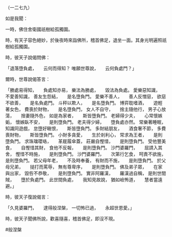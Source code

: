 （一二七九）

如是我聞：

一時，佛住舍衛國祇樹給孤獨園。

時，有天子容色絕妙，於後夜時來詣佛所，稽首佛足，退坐一面。其身光明遍照祇樹給孤獨園。

時，彼天子說偈問佛：

「退落墮負處，　　云何而得知？
唯願世尊說，　　云何負處門？」

爾時，世尊說偈答言：

「勝處易得知，　　負處知亦易，
樂法為勝處，　　毀法為負處。
愛樂惡知識，　　不愛善知識，
善友生怨結，　　是名墮負門。
愛樂不善人，　　善人反憎惡，
欲惡不欲善，　　是名負處門。
斗秤以欺人，　　是名墮負門。
博弈耽嗜酒，　　遊輕著女色，
費喪於財物，　　是名墮負門，
女人不自守，　　捨主隨他行，
男子心放蕩，　　捨妻隨外色，
如是為家者，　　斯皆墮負門。
老婦得少夫，　　心常懷嫉姤，
懷嫉臥不安，　　是則墮負門。
老夫得少婦，　　墮負處亦然。
常樂著睡眠，　　知識同遊戲，
怠墮好瞋恨，　　斯皆墮負門。
多財結朋友，　　酒食奢不節，
多費喪財物，　　斯皆墮負門。
小財多貪愛，　　生於剎利心，
常求為王者，　　是則墮負門。
求珠璫瓔珞，　　革屣履傘蓋，
莊嚴自慳惜，　　是則墮負門。
受他豐美食，　　自慳惜其財，
食他不反報，　　是則墮負門。
沙門婆羅門，　　屈請入其舍，
慳惜不時施，　　是則墮負門。
沙門婆羅門，　　次第行乞食，
呵責不欲施，　　是則墮負門。
若父母年老，　　不及時奉養，
有財而不施，　　是則墮負門。
於父母兄弟，　　搥打而罵辱，
無有尊卑序，　　是則墮負門。
佛及弟子眾，　　在家與出家，
毀呰不恭敬，　　是則墮負門。
實非阿羅漢，　　羅漢過自稱，
是則世間賊，　　墮於負處門。
此世間負處，　　我知見故說，
猶如嶮怖道，　　慧者當遠避。」

時，彼天子復說偈言：

「久見婆羅門，　　逮得般涅槃，
一切怖已過，　　永超世恩愛。」

時，彼天子聞佛所說，歡喜隨喜，稽首佛足，即沒不現。



#般涅槃
